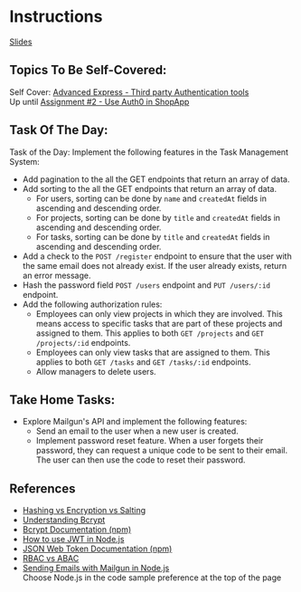 # Instructions

[Slides](https://docs.google.com/presentation/d/1wgCzBlz86V91sw9mVSITJxfuzAm-U8LL/edit?usp=sharing&ouid=109782457486090270210&rtpof=true&sd=true)

## Topics To Be Self-Covered:

Self Cover: [Advanced Express - Third party Authentication tools](https://app.sigmaschool.co/posts/csdp-backend-development-level-2b-third-party-authentication-tools-auth0)  
Up until [Assignment #2 - Use Auth0 in ShopApp](https://app.sigmaschool.co/posts/csdp-backend-development-level-2b-assignment-2-use-auth0-in-shopapp)

## Task Of The Day:

Task of the Day: Implement the following features in the Task Management System:

- Add pagination to the all the GET endpoints that return an array of data.
- Add sorting to the all the GET endpoints that return an array of data.
  - For users, sorting can be done by `name` and `createdAt` fields in ascending and descending order.
  - For projects, sorting can be done by `title` and `createdAt` fields in ascending and descending order.
  - For tasks, sorting can be done by `title` and `createdAt` fields in ascending and descending order.
- Add a check to the `POST /register` endpoint to ensure that the user with the same email does not already exist. If the user already exists, return an error message.
- Hash the password field `POST /users` endpoint and `PUT /users/:id` endpoint.
- Add the following authorization rules:
  - Employees can only view projects in which they are involved. This means access to specific tasks that are part of these projects and assigned to them. This applies to both `GET /projects` and `GET /projects/:id` endpoints.
  - Employees can only view tasks that are assigned to them. This applies to both `GET /tasks` and `GET /tasks/:id` endpoints.
  - Allow managers to delete users.

## Take Home Tasks:

- Explore Mailgun's API and implement the following features:
  - Send an email to the user when a new user is created.
  - Implement password reset feature. When a user forgets their password, they can request a unique code to be sent to their email. The user can then use the code to reset their password.

## References

- [Hashing vs Encryption vs Salting](https://cybernews.com/security/hashing-vs-encryption)
- [Understanding Bcrypt](https://auth0.com/blog/hashing-in-action-understanding-bcrypt)
- [Bcrypt Documentation (npm)](https://github.com/kelektiv/node.bcrypt.js)
- [How to use JWT in Node.js](https://www.youtube.com/watch?v=7nafaH9SddU)
- [JSON Web Token Documentation (npm)](https://github.com/auth0/node-jsonwebtoken)
- [RBAC vs ABAC](https://www.onelogin.com/learn/rbac-vs-abac)
- [Sending Emails with Mailgun in Node.js](https://documentation.mailgun.com/en/latest/quickstart-sending.html)  
  Choose Node.js in the code sample preference at the top of the page
